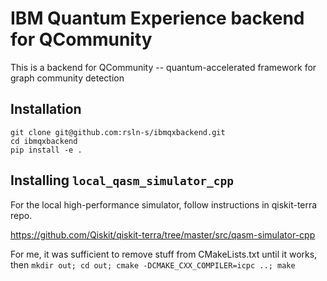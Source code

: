 # IBM Quantum Experience backend for QCommunity

This is a backend for QCommunity -- quantum-accelerated framework for graph community detection 

## Installation

```
git clone git@github.com:rsln-s/ibmqxbackend.git
cd ibmqxbackend
pip install -e .
```

## Installing `local_qasm_simulator_cpp`

For the local high-performance simulator, follow instructions in qiskit-terra repo.

https://github.com/Qiskit/qiskit-terra/tree/master/src/qasm-simulator-cpp

For me, it was sufficient to remove stuff from CMakeLists.txt until it works, then
`mkdir out; cd out; cmake -DCMAKE_CXX_COMPILER=icpc ..; make`
